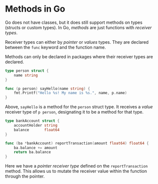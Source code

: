 # Methods in Go

Go does not have classes, but it does still support methods on types (structs or custom types). In Go, _methods_ are just functions with _receiver types_.

Receiver types can either by _pointer_ or _values_ types. They are declared between the `func` keyword and the function name.

Methods can only be declared in packages where their receiver types are declared.

```go
type person struct {
    name string
}

func (p person) sayHello(name string) {
    fmt.Printf("Hello %s! My name is %s.", name, p.name)
}
```

Above, `sayHello` is a method for the `person` struct type. It receives a _value_ receiver type of `p person`, designating it to be a method for that type.

```go
type bankAccount struct {
    accountHolder string
    balance       float64
}

func (ba *bankAccount) reportTransaction(amount float64) float64 {
    ba.balance += amount
    return ba.balance
}
```

Here we have a _pointer receiver type_ defined on the `reportTransaction` method. This allows us to mutate the receiver value within the function through the pointer.
